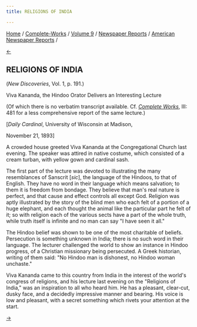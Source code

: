 ```yaml
---
title: RELIGIONS OF INDIA

---
```

<div>

[Home](../../../../index.htm) /
[Complete-Works](../../../complete_works.htm) / [Volume
9](../../volume_9_contents.htm) / [Newspaper
Reports](../newspaper_reports_contents.htm) / [American Newspaper
Reports](american_newspaper_contents.htm) /

[←](04_ny_critic_nov_11_1893.htm)

## RELIGIONS OF INDIA

(*New Discoveries*, Vol. 1, p. 191.)

Viva Kananda, the Hindoo Orator Delivers an Interesting Lecture

(Of which there is no verbatim transcript available. Cf. *[Complete
Works](../../../volume_3/reports_in_american_newspapers/an_interesting_lecture.htm)*,
III: 481 for a less comprehensive report of the same lecture.)

\[*Daily Cardinal*, University of Wisconsin at Madison,

November 21, 1893\]

A crowded house greeted Viva Kananda at the Congregational Church last
evening. The speaker was attired in native costume, which consisted of a
cream turban, with yellow gown and cardinal sash.

The first part of the lecture was devoted to illustrating the many
resemblances of Sanscrit \[*sic*\], the language of the Hindoos, to that
of English. They have no word in their language which means salvation;
to them it is freedom from bondage. They believe that man's real nature
is perfect, and that cause and effect controls all except God. Religion
was aptly illustrated by the story of the blind men who each felt of a
portion of a huge elephant, and each thought the animal like the
particular part he felt of it; so with religion each of the various
sects have a part of the whole truth, while truth itself is infinite and
no man can say "I have seen it all."

The Hindoo belief was shown to be one of the most charitable of beliefs.
Persecution is something unknown in India; there is no such word in
their language. The lecturer challenged the world to show an instance in
Hindoo progress, of a Christian missionary being persecuted. A Greek
historian, writing of them said: "No Hindoo man is dishonest, no Hindoo
woman unchaste."

Viva Kananda came to this country from India in the interest of the
world's congress of religions, and his lecture last evening on the
"Religions of India," was an inspiration to all who heard him. He has a
pleasant, clear-cut, dusky face, and a decidedly impressive manner and
bearing. His voice is low and pleasant, with a secret something which
rivets your attention at the start.

[→](06_daily_iowa_capitol_nov_28_1893.htm)

</div>
